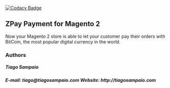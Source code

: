 [![Codacy Badge](https://api.codacy.com/project/badge/Grade/caeb5d2e56534ce5aef8f0213d17ca47)](https://www.codacy.com/app/tiagoosampaio/zpay-magento2?utm_source=github.com&amp;utm_medium=referral&amp;utm_content=tiagosampaio/zpay-magento2&amp;utm_campaign=Badge_Grade)

<h2>ZPay Payment for Magento 2</h2>
Now your Magento 2 store is able to let your customer pay their orders with BitCoin, the most popular digital currency in the world.

<h3>Authors</h3>

<h5>Tiago Sampaio<h5>
<b>E-mail</b>: tiago@tiagosampaio.com  
<b>Website</b>: http://tiagosampaio.com
